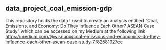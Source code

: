 ## data_project_coal_emission-gdp

This repository holds the data I used to create an analysis entitled “Coal, Emissions, and Economy: Do They Influence Each Other? ASEAN Case Study” which can be accessed on my Medium at the following link https://medium.com/@wisnupo/coal-emissions-and-economics-do-they-influence-each-other-asean-case-study-7f82581027ce
